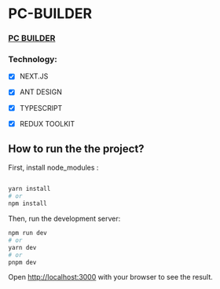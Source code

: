 # PC-BUILDER
### [PC BUILDER](https://pc-builder-app-five.vercel.app)

### Technology:

- [x] NEXT.JS
- [x] ANT DESIGN
- [x] TYPESCRIPT
- [x] REDUX TOOLKIT


## How to run the the project?


First, install node_modules :

```bash

yarn install
# or
npm install

```


Then, run the development server:

```bash
npm run dev
# or
yarn dev
# or
pnpm dev
```

Open [http://localhost:3000](http://localhost:3000) with your browser to see the result.

